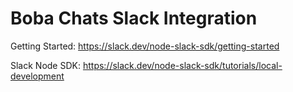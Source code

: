 # Boba Chats Slack Integration

Getting Started: https://slack.dev/node-slack-sdk/getting-started

Slack Node SDK: https://slack.dev/node-slack-sdk/tutorials/local-development
